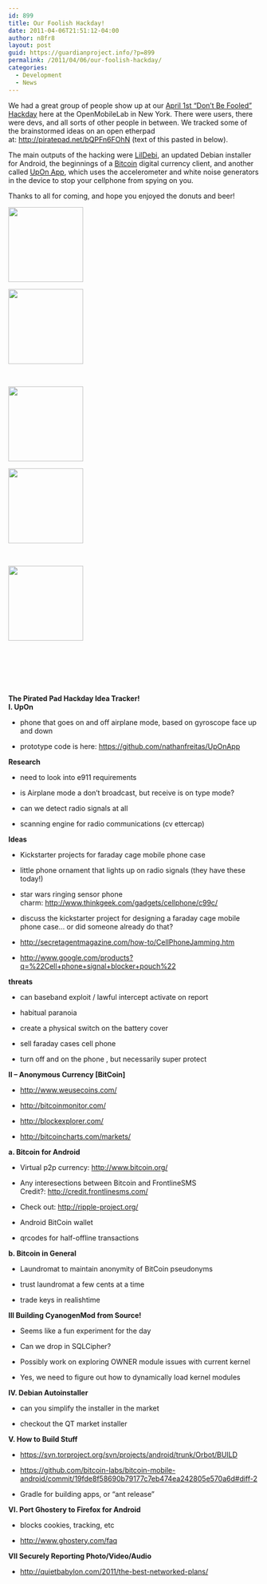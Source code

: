 ```yaml
---
id: 899
title: Our Foolish Hackday!
date: 2011-04-06T21:51:12-04:00
author: n8fr8
layout: post
guid: https://guardianproject.info/?p=899
permalink: /2011/04/06/our-foolish-hackday/
categories:
  - Development
  - News
---
```

We had a great group of people show up at our [April 1st “Don’t Be Fooled” Hackday](https://guardianproject.info/wiki/%22Don%27t_Be_Fooled%22_Mobilehack_Day) here at the OpenMobileLab in New York. There were users, there were devs, and all sorts of other people in between. We tracked some of the brainstormed ideas on an open etherpad at: <http://piratepad.net/bQPFn6FOhN> (text of this pasted in below).

The main outputs of the hacking were [LilDebi](https://github.com/guardianproject/lildebi), an updated Debian installer for Android, the beginnings of a [Bitcoin](http://www.bitcoin.org/) digital currency client, and another called [UpOn App](https://github.com/nathanfreitas/UpOnApp), which uses the accelerometer and white noise generators in the device to stop your cellphone from spying on you.

Thanks to all for coming, and hope you enjoyed the donuts and beer!

<div id='gallery-4' class='gallery galleryid-899 gallery-columns-2 gallery-size-thumbnail'>
  <dl class='gallery-item'>
    <dt class='gallery-icon landscape'>
      <a href='https://guardianproject.info/wp-content/uploads/2011/04/donuts.jpg'><img width="150" height="150" src="https://guardianproject.info/wp-content/uploads/2011/04/donuts-150x150.jpg" class="attachment-thumbnail size-thumbnail" alt="" /></a>
    </dt>
  </dl>
  
  <dl class='gallery-item'>
    <dt class='gallery-icon landscape'>
      <a href='https://guardianproject.info/wp-content/uploads/2011/04/eyes.jpg'><img width="150" height="150" src="https://guardianproject.info/wp-content/uploads/2011/04/eyes-150x150.jpg" class="attachment-thumbnail size-thumbnail" alt="" /></a>
    </dt>
  </dl>
  
  <br style="clear: both" />
  
  <dl class='gallery-item'>
    <dt class='gallery-icon landscape'>
      <a href='https://guardianproject.info/wp-content/uploads/2011/04/hackers.jpg'><img width="150" height="150" src="https://guardianproject.info/wp-content/uploads/2011/04/hackers-150x150.jpg" class="attachment-thumbnail size-thumbnail" alt="" /></a>
    </dt>
  </dl>
  
  <dl class='gallery-item'>
    <dt class='gallery-icon landscape'>
      <a href='https://guardianproject.info/wp-content/uploads/2011/04/noneck.jpg'><img width="150" height="150" src="https://guardianproject.info/wp-content/uploads/2011/04/noneck-150x150.jpg" class="attachment-thumbnail size-thumbnail" alt="" /></a>
    </dt>
  </dl>
  
  <br style="clear: both" />
  
  <dl class='gallery-item'>
    <dt class='gallery-icon landscape'>
      <a href='https://guardianproject.info/wp-content/uploads/2011/04/table.jpg'><img width="150" height="150" src="https://guardianproject.info/wp-content/uploads/2011/04/table-150x150.jpg" class="attachment-thumbnail size-thumbnail" alt="" /></a>
    </dt>
  </dl>
  
  <br style='clear: both' />
</div>

 

 

<div id="magicdomid6">
  <strong>The Pirated Pad Hackday Idea Tracker!</strong>
</div>

<div id="magicdomid8">
  <strong>I. UpOn</strong>
</div>

<div id="magicdomid9">
  <ul>
    <li>
      phone that goes on and off airplane mode, based on gyroscope face up and down
    </li>
  </ul>
</div>

<div id="magicdomid10">
  <ul>
    <li>
      prototype code is here: <a href="https://github.com/nathanfreitas/UpOnApp">https://github.com/nathanfreitas/UpOnApp</a>
    </li>
  </ul>
</div>

<div id="magicdomid12">
  <strong>Research</strong>
</div>

<div id="magicdomid13">
  <ul>
    <li>
      need to look into e911 requirements
    </li>
  </ul>
</div>

<div id="magicdomid14">
  <ul>
    <li>
      is Airplane mode a don’t broadcast, but receive is on type mode?
    </li>
  </ul>
</div>

<div id="magicdomid15">
  <ul>
    <li>
      can we detect radio signals at all
    </li>
  </ul>
</div>

<div id="magicdomid16">
  <ul>
    <li>
      scanning engine for radio communications (cv ettercap)
    </li>
  </ul>
</div>

<div id="magicdomid18">
  <strong>Ideas</strong>
</div>

<div id="magicdomid19">
  <ul>
    <li>
      Kickstarter projects for faraday cage mobile phone case
    </li>
  </ul>
</div>

<div id="magicdomid20">
  <ul>
    <li>
      little phone ornament that lights up on radio signals (they have these today!)
    </li>
  </ul>
</div>

<div id="magicdomid21">
  <ul>
    <li>
      star wars ringing sensor phone charm: <a href="http://www.thinkgeek.com/gadgets/cellphone/c99c/">http://www.thinkgeek.com/gadgets/cellphone/c99c/</a>
    </li>
  </ul>
</div>

<div id="magicdomid22">
  <ul>
  </ul>
</div>

<div id="magicdomid23">
  <ul>
  </ul>
</div>

<div id="magicdomid24">
  <ul>
    <li>
      discuss the kickstarter project for designing a faraday cage mobile phone case… or did someone already do that?
    </li>
  </ul>
</div>

<div id="magicdomid25">
  <ul>
    <li>
      <a href="http://secretagentmagazine.com/how-to/CellPhoneJamming.htm">http://secretagentmagazine.com/how-to/CellPhoneJamming.htm</a>
    </li>
  </ul>
</div>

<div id="magicdomid26">
  <ul>
    <li>
      <a href="http://www.google.com/products?q=%22Cell+phone+signal+blocker+pouch%22">http://www.google.com/products?q</a><a href="http://piratepad.net/ep/search?query=%2522Cell+phone+signal+blocker+pouch%2522"></a><a href="http://www.google.com/products?q=%22Cell+phone+signal+blocker+pouch%22">=%22Cell+phone+signal+blocker+pouch%22</a>
    </li>
  </ul>
</div>

<div id="magicdomid28">
  <strong>threats</strong>
</div>

<div id="magicdomid29">
  <ul>
    <li>
      can baseband exploit / lawful intercept activate on report
    </li>
  </ul>
</div>

<div id="magicdomid30">
  <ul>
    <li>
      habitual paranoia
    </li>
  </ul>
</div>

<div id="magicdomid31">
  <ul>
    <li>
      create a physical switch on the battery cover
    </li>
  </ul>
</div>

<div id="magicdomid32">
  <ul>
    <li>
      sell faraday cases cell phone
    </li>
  </ul>
</div>

<div id="magicdomid33">
  <ul>
    <li>
      turn off and on the phone , but necessarily super protect
    </li>
  </ul>
</div>

<div id="magicdomid36">
  <strong>II – Anonymous Currency [BitCoin]</strong>
</div>

<div id="magicdomid38">
  <ul>
    <li>
      <a href="http://www.weusecoins.com/">http://www.weusecoins.com/</a>
    </li>
  </ul>
</div>

<div id="magicdomid39">
  <ul>
    <li>
      <a href="http://bitcoinmonitor.com/">http://bitcoinmonitor.com/</a>
    </li>
  </ul>
</div>

<div id="magicdomid40">
  <ul>
    <li>
      <a href="http://blockexplorer.com/">http://blockexplorer.com/</a>
    </li>
  </ul>
</div>

<div id="magicdomid41">
  <ul>
    <li>
      <a href="http://bitcoincharts.com/markets/">http://bitcoincharts.com/markets/</a>
    </li>
  </ul>
</div>

<div id="magicdomid43">
  <strong>a.</strong><strong> Bitcoin for Android</strong>
</div>

<div id="magicdomid45">
  <ul>
    <li>
      Virtual p2p currency: <a href="http://www.bitcoin.org/">http://www.bitcoin.org/</a>
    </li>
  </ul>
</div>

<div id="magicdomid46">
  <ul>
    <li>
      Any interesections between Bitcoin and FrontlineSMS Credit?: <a href="http://credit.frontlinesms.com/">http://credit.frontlinesms.com/</a>
    </li>
  </ul>
</div>

<div id="magicdomid47">
  <ul>
    <li>
      Check out: <a href="http://ripple-project.org/">http://ripple-project.org/</a>
    </li>
  </ul>
</div>

<div id="magicdomid48">
  <ul>
    <li>
      Android BitCoin wallet
    </li>
  </ul>
</div>

<div id="magicdomid49">
  <ul>
    <li>
      qrcodes for half-offline transactions
    </li>
  </ul>
</div>

<div id="magicdomid51">
  <strong> b. Bitcoin in General</strong>
</div>

<div id="magicdomid52">
  <ul>
    <li>
      Laundromat to maintain anonymity of BitCoin pseudonyms
    </li>
  </ul>
</div>

<div id="magicdomid53">
  <ul>
    <li>
      trust laundromat a few cents at a time
    </li>
  </ul>
</div>

<div id="magicdomid54">
  <ul>
    <li>
      trade keys in realishtime
    </li>
  </ul>
</div>

<div id="magicdomid56">
  <strong>III Building CyanogenMod from Source!</strong>
</div>

<div id="magicdomid57">
  <ul>
    <li>
      Seems like a fun experiment for the day
    </li>
  </ul>
</div>

<div id="magicdomid58">
  <ul>
    <li>
      Can we drop in SQLCipher?
    </li>
  </ul>
</div>

<div id="magicdomid59">
  <ul>
    <li>
      Possibly work on exploring OWNER module issues with current kernel
    </li>
  </ul>
</div>

<div id="magicdomid60">
  <ul>
    <li>
      Yes, we need to figure out how to dynamically load kernel modules
    </li>
  </ul>
</div>

<div id="magicdomid62">
  <strong>IV. Debian Autoinstaller</strong>
</div>

<div id="magicdomid63">
  <ul>
    <li>
      can you simplify the installer in the market
    </li>
  </ul>
</div>

<div id="magicdomid64">
  <ul>
    <li>
      checkout the QT market installer
    </li>
  </ul>
</div>

<div id="magicdomid66">
  <strong>V. How to Build Stuff</strong>
</div>

<div id="magicdomid67">
  <ul>
    <li>
      <a href="https://svn.torproject.org/svn/projects/android/trunk/Orbot/BUILD">https://svn.torproject.org/svn/projects/android/trunk/Orbot/BUILD</a>
    </li>
  </ul>
</div>

<div id="magicdomid68">
  <ul>
    <li>
      <a href="https://github.com/bitcoin-labs/bitcoin-mobile-android/commit/19fde8f58690b79177c7eb474ea242805e570a6d#diff-2">https://github.com/bitcoin-labs/bitcoin-mobile-android/commit/19fde8f58690b79177c7eb474ea242805e570a6d</a><a href="http://piratepad.net/ep/search?query=diff-2"></a><a href="https://github.com/bitcoin-labs/bitcoin-mobile-android/commit/19fde8f58690b79177c7eb474ea242805e570a6d#diff-2">#diff-2</a>
    </li>
  </ul>
</div>

<div id="magicdomid69">
  <ul>
    <li>
      Gradle for building apps, or “ant release”
    </li>
  </ul>
</div>

<div id="magicdomid70">
  <ul>
  </ul>
</div>

<div id="magicdomid72">
  <strong>VI. Port Ghostery to Firefox for Android</strong>
</div>

<div id="magicdomid73">
  <ul>
    <li>
      blocks cookies, tracking, etc
    </li>
  </ul>
</div>

<div id="magicdomid74">
  <ul>
    <li>
      <a href="http://www.ghostery.com/faq">http://www.ghostery.com/faq</a>
    </li>
  </ul>
</div>

<div id="magicdomid76">
  <strong>VII Securely Reporting Photo/Video/Audio</strong>
</div>

<div id="magicdomid77">
  <ul>
    <li>
      <a href="http://quietbabylon.com/2011/the-best-networked-plans/">http://quietbabylon.com/2011/the-best-networked-plans/</a>
    </li>
  </ul>
</div>

 